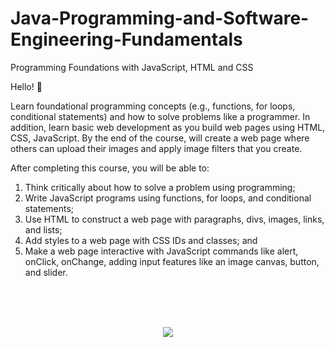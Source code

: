 # Java-Programming-and-Software-Engineering-Fundamentals

Programming Foundations with JavaScript, HTML and CSS

Hello! 👋

Learn foundational programming concepts (e.g., functions, for loops, conditional statements) and how to solve problems like a programmer. In addition, learn basic web development as you build web pages using HTML, CSS, JavaScript. By the end of the course, will create a web page where others can upload their images and apply image filters that you create.

After completing this course, you will be able to:
1. Think critically about how to solve a problem using programming;
2. Write JavaScript programs using functions, for loops, and conditional statements;
3. Use HTML to construct a web page with paragraphs, divs, images, links, and lists;
4. Add styles to a web page with CSS IDs and classes; and
5. Make a web page interactive with JavaScript commands like alert, onClick, onChange, adding input features like an image canvas, button, and slider.


<br>
<br>
<br>

<p align="center">
<img src="https://user-images.githubusercontent.com/47467891/155602484-779d8344-ccf3-4871-9c88-c906fefda96d.png">
</p>
